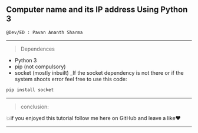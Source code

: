 ## Computer name and its IP address Using Python 3

```
@Dev/ED : Pavan Ananth Sharma
```
-----------------------------------------------------------------------------------------------------------------------------------------------------------------------------------

>Dependences   

- Python 3
- pip (not compulsory)
- socket (mostly inbuilt)
_If the socket dependency is not there or if the system shoots error feel free to use this code: 

``` python
pip install socket
```
-----------------------------------------------------------------------------------------------------------------------------------------------------------------------------------
> conclusion:

💥if you enjoyed this tutorial follow me here on GitHub and leave a like❤

-----------------------------------------------------------------------------------------------------------------------------------------------------------------------------------
